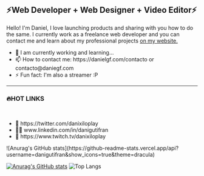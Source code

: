 <h2>⚡Web Developer + Web Designer + Video Editor⚡</h2>

<p>Hello! I'm Daniel, I love launching products and sharing with you how to do the same. I currently work as a freelance web developer and 
  you can contact me and learn about my professional projects <a href="https://danielgf.com">on my website.</a><br>
<ul>
  <li>💪 I am currently working and learning...<br>
  <li>📫 How to contact me: https://danielgf.com/contacto or contacto@daniegf.com<br>
  <li>⚡ Fun fact: I'm also a streamer :P<br>
</ul>
  
 <hr>
  
<h3>🔥HOT LINKS</h3><br>
  
<ul>
  <li>🐥 https://twitter.com/danixiloplay<br>
  <li>👨‍💼 www.linkedin.com/in/danigutifran<br>
  <li>🔴 https://www.twitch.tv/danixiloplay<br>
</ul>
</p>
![Anurag's GitHub stats](https://github-readme-stats.vercel.app/api?username=danigutifran&show_icons=true&theme=dracula)

[![Anurag's GitHub stats](https://github-readme-stats.vercel.app/api?username=danigutifran)](https://github.com/anuraghazra/github-readme-stats)
![Top Langs](https://github-readme-stats.vercel.app/api/top-langs/?username=danigutifran&hide_progress=true)

